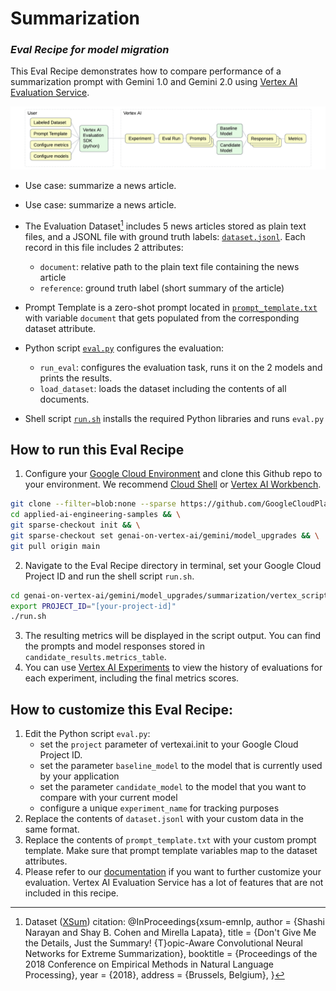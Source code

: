 # Summarization
### _Eval Recipe for model migration_

This Eval Recipe demonstrates how to compare performance of a summarization prompt with Gemini 1.0 and Gemini 2.0 using  [Vertex AI Evaluation Service](https://cloud.google.com/vertex-ai/generative-ai/docs/models/evaluation-overview).

![](diagram.png "Model Comparison Eval")

- Use case: summarize a news article.

- Use case: summarize a news article.

- The Evaluation Dataset[^1] includes 5 news articles stored as plain text files, and a JSONL file with ground truth labels: [`dataset.jsonl`](./dataset.jsonl). Each record in this file includes 2 attributes:
    - `document`: relative path to the plain text file containing the news article
    - `reference`: ground truth label (short summary of the article)

- Prompt Template is a zero-shot prompt located in [`prompt_template.txt`](./prompt_template.txt) with variable `document` that gets populated from the corresponding dataset attribute.

- Python script [`eval.py`](./eval.py) configures the evaluation:
    - `run_eval`: configures the evaluation task, runs it on the 2 models and prints the results.
    - `load_dataset`: loads the dataset including the contents of all documents.

- Shell script [`run.sh`](./run.sh) installs the required Python libraries and runs `eval.py` 

## How to run this Eval Recipe

1. Configure your [Google Cloud Environment](https://cloud.google.com/vertex-ai/docs/start/cloud-environment) and clone this Github repo to your environment. We recommend [Cloud Shell](https://shell.cloud.google.com/) or [Vertex AI Workbench](https://cloud.google.com/vertex-ai/docs/workbench/instances/introduction).

``` bash
git clone --filter=blob:none --sparse https://github.com/GoogleCloudPlatform/applied-ai-engineering-samples.git && \
cd applied-ai-engineering-samples && \
git sparse-checkout init && \
git sparse-checkout set genai-on-vertex-ai/gemini/model_upgrades && \
git pull origin main
```

2. Navigate to the Eval Recipe directory in terminal, set your Google Cloud Project ID and run the shell script `run.sh`.

``` bash
cd genai-on-vertex-ai/gemini/model_upgrades/summarization/vertex_script
export PROJECT_ID="[your-project-id]"
./run.sh
```

3. The resulting metrics will be displayed in the script output. You can find the prompts and model responses stored in `candidate_results.metrics_table`.
4. You can use [Vertex AI Experiments](https://console.cloud.google.com/vertex-ai/experiments) to view the history of evaluations for each experiment, including the final metrics scores.

## How to customize this Eval Recipe:

1. Edit the Python script `eval.py`:
    - set the `project` parameter of vertexai.init to your Google Cloud Project ID.
    - set the parameter `baseline_model` to the model that is currently used by your application
    - set the parameter `candidate_model` to the model that you want to compare with your current model
    - configure a unique `experiment_name` for tracking purposes
1. Replace the contents of `dataset.jsonl` with your custom data in the same format.
1. Replace the contents of `prompt_template.txt` with your custom prompt template. Make sure that prompt template variables map to the dataset attributes.
1. Please refer to our [documentation](https://cloud.google.com/vertex-ai/generative-ai/docs/models/determine-eval) if you want to further customize your evaluation. Vertex AI Evaluation Service has a lot of features that are not included in this recipe.

[^1]: Dataset ([XSum](https://github.com/EdinburghNLP/XSum)) citation:
 @InProceedings{xsum-emnlp,
  author    = {Shashi Narayan and Shay B. Cohen and Mirella Lapata},
  title     = {Don't Give Me the Details, Just the Summary! {T}opic-Aware Convolutional Neural Networks for Extreme Summarization},
  booktitle = {Proceedings of the 2018 Conference on Empirical Methods in Natural Language Processing},
  year      = {2018},
  address   = {Brussels, Belgium},
}